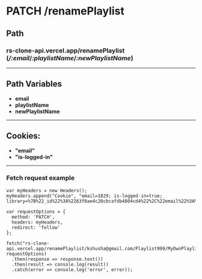 # PATCH /renamePlaylist
## Path
### rs-clone-api.vercel.app/renamePlaylist **(*/:email*/*:playlistName*/*:newPlaylistName*)**
***
## Path Variables
- **email**
- **playlistName**
- **newPlaylistName**
***
## Cookies:
* **"email"**
* **"is-logged-in"**
***
### Fetch request example
```
var myHeaders = new Headers();
myHeaders.append("Cookie", "email=1829; is-logged-in=true; library=%7B%22_id%22%3A%2263f0ae4c20cbcafdb4804cd4%22%2C%22email%22%3A%22kshusha%40gmail.com%22%2C%22likedPodcasts%22%3A%5B%5D%2C%22subscribedPodcasts%22%3A%5B%5D%7D");

var requestOptions = {
  method: 'PATCH',
  headers: myHeaders,
  redirect: 'follow'
};

fetch("rs-clone-api.vercel.app/renamePlaylist/kshusha@gmail.com/Playlist999/MyOwnPlaylist999", requestOptions)
  .then(response => response.text())
  .then(result => console.log(result))
  .catch(error => console.log('error', error));